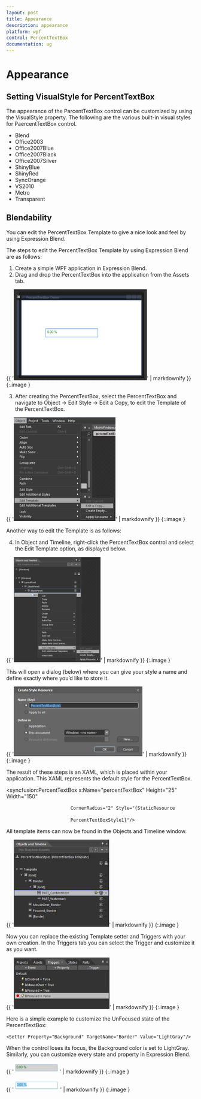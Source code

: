 ```yaml
---
layout: post
title: Appearance
description: appearance 
platform: wpf
control: PercentTextBox 
documentation: ug
---
```


# Appearance 

## Setting VisualStyle for PercentTextBox

The appearance of the ParcentTextBox control can be customized by using the VisualStyle property. The following are the various built-in visual styles for PaercentTextBox control.

* Blend
* Office2003
* Office2007Blue
* Office2007Black
* Office2007Silver
* ShinyBlue
* ShinyRed
* SyncOrange
* VS2010
* Metro
* Transparent
## Blendability


You can edit the PercentTextBox Template to give a nice look and feel by using Expression Blend.

The steps to edit the PercentTextBox Template by using Expression Blend are as follows:

1. Create a simple WPF application in Expression Blend.
2. Drag and drop the PercentTextBox into the application from the Assets tab.

{{ '![](Appearance_images/Appearance_img1.png)' | markdownify }}
{:.image }


3. After creating the PercentTextBox, select the PercentTextBox and navigate to Object -> Edit Style -> Edit a Copy, to edit the Template of the PercentTextBox.

{{ '![](Appearance_images/Appearance_img2.png)' | markdownify }}
{:.image }


Another way to edit the Template is as follows:

4. In Object and Timeline, right-click the PercentTextBox control and select the Edit Template option, as displayed below.

{{ '![](Appearance_images/Appearance_img3.png)' | markdownify }}
{:.image }


This will open a dialog (below) where you can give your style a name and define exactly where you’d like to store it.

{{ '![](Appearance_images/Appearance_img4.png)' | markdownify }}
{:.image }


The result of these steps is an XAML, which is placed within your application. This XAML represents the default style for the PercentTextBox.

<syncfusion:PercentTextBox x:Name="percentTextBox" Height="25" Width="150" 

                            CornerRadius="2" Style="{StaticResource 

                            PercentTextBoxStyle1}"/>



All template items can now be found in the Objects and Timeline window.

{{ '![](Appearance_images/Appearance_img5.png)' | markdownify }}
{:.image }


Now you can replace the existing Template setter and Triggers with your own creation. In the Triggers tab you can select the Trigger and customize it as you want.

{{ '![](Appearance_images/Appearance_img6.png)' | markdownify }}
{:.image }


Here is a simple example to customize the UnFocused state of the PercentTextBox: 

<Trigger Property="IsFocused" Value="False">

    <Setter Property="Background" TargetName="Border" Value="LightGray"/>

</Trigger>



When the control loses its focus, the Background color is set to LightGray. Similarly, you can customize every state and property in Expression Blend.

{{ '![](Appearance_images/Appearance_img7.png)' | markdownify }}
{:.image }


{{ '![](Appearance_images/Appearance_img8.png)' | markdownify }}
{:.image }


